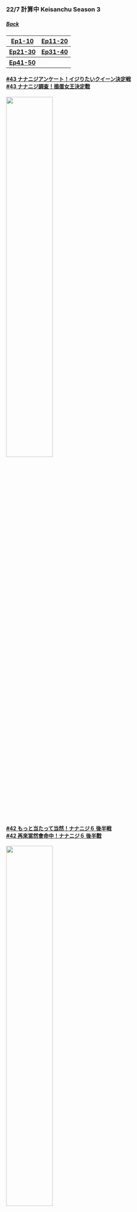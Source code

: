 ### 22/7 計算中 Keisanchu Season 3
##### [Back](227Keisanchu_List.md)

<table>
  <tr>
    <th><a href="#Ep1-10">Ep1-10</a></th>
	<th><a href="#Ep11-20">Ep11-20</a></th>
  </tr>
  <tr>
    <th><a href="#Ep21-30">Ep21-30</a></th>
    <th><a href="#Ep31-40">Ep31-40</a></th>
  </tr>
  <tr>
    <th rowspan="2"><a href="#Ep41-50">Ep41-50</a></th>
    <th><a href="#Ep51-60"></a></th>
  </tr>
</table>

<a name="Ep41-50"></a>
#### [#43 ナナニジアンケート！イジりたいクイーン決定戦<br>#43 ナナニジ調查！搗蛋女王決定戰](S3/Ep43.md)
<img src="../../../Img/227Keisanchu/20220122_S3Ep43.jpg" width="50%">

#### [#42 もっと当たって当然！ナナニジ６ 後半戦<br>#42 再來當然會命中！ナナニジ６ 後半戰](S3/Ep42.md)
<img src="../../../Img/227Keisanchu/20220115_S3Ep42.jpg" width="50%">

#### [#41 もっと当たって当然！ナナニジ６<br>#41 再來當然會命中！ナナニジ６](S3/Ep41.md)
<img src="../../../Img/227Keisanchu/20220108_S3Ep41.jpg" width="50%">
<hr>

<a name="Ep31-40"></a>
#### [#40 ２０２２年を大予言！ナナニジ妄想初夢占い<br>#40 ２０２２年大預言！ナナニジ妄想初夢占卜](S3/Ep40.md)
<img src="../../../Img/227Keisanchu/20220101_S3Ep40.jpg" width="50%">

#### [#39 第２回ナナニジクリスマス告白クイーン決定戦 後半戦<br>#39 第２回ナナニジ聖誕告白女王決定戰 後半戰](S3/Ep39.md)
<img src="../../../Img/227Keisanchu/20211225_S3Ep39.jpg" width="50%">

#### [#38 第２回ナナニジクリスマス告白クイーン決定戦<br>#38 第２回ナナニジ聖誕告白女王決定戰](S3/Ep38.md)
<img src="../../../Img/227Keisanchu/20211218_S3Ep38.jpg" width="50%">

#### [#37 ８ｔｈシングル『覚醒』ヒット祈願企画の生配信番組<br>#37 ８ｔｈ單曲『覚醒』大賣祈願企劃直播節目](S3/Ep37.md)
<img src="../../../Img/227Keisanchu/20211211_S3Ep37.jpg" width="50%">

#### [#36 ナナニジファン考案！推しメンクイズ１vs６完結編<br>#36 ナナニジ粉絲的提議！我推問答１vs６完結編](S3/Ep36.md)
<img src="../../../Img/227Keisanchu/20211204_S3Ep36.jpg" width="50%">

#### [#35 ナナニジファン考案！推しメンクイズ１vs６ 2<br>#35 ナナニジ粉絲的提議！我推問答１vs６ 2](S3/Ep35.md)
<img src="../../../Img/227Keisanchu/20211127_S3Ep35.jpg" width="50%">

#### [#34 ナナニジファン考案！推しメンクイズ１vs６<br>#34 ナナニジ粉絲的提議！我推問答１vs６](S3/Ep34.md)
<img src="../../../Img/227Keisanchu/20211120_S3Ep34.jpg" width="50%">

#### [#33 ナナニジ！オシャレ番長は誰だ！？ファッション選手（センス）権～相田コーディネート編～<br>#33 ナナニジ！誰是時尚番長！？時尚感選手權～相田配搭編～](S3/Ep33.md)
<img src="../../../Img/227Keisanchu/20211113_S3Ep33.jpg" width="50%">

#### [#32 ナナニジ！オシャレ番長は誰だ！？ファッション選手（センス）権！<br>#32 ナナニジ！誰是時尚番長！？時尚感選手權！](S3/Ep32.md)
<img src="../../../Img/227Keisanchu/20211106_S3Ep32.jpg" width="50%">

#### [#31 ナナニジメンバーに問う！逆に男心わかってんのか？クイーン後半戦<br>#31 向ナナニジ成員提問！相反地，你懂男人的心？女王後半戦](S3/Ep31.md)
<img src="../../../Img/227Keisanchu/20211030_S3Ep31.jpg" width="50%">
<hr>

<a name="Ep21-30"></a>
#### [#30 ナナニジメンバーに問う！逆に男心わかってんのか？クイーン決定戦<br>#30 向ナナニジ成員提問！相反地，你懂男人的心？女王決定戦](S3/Ep30.md)
<img src="../../../Img/227Keisanchu/20211023_S3Ep30.jpg" width="50%">

#### [#29 滝川みう！これなら食べられるー１グランプリ<br>#29 滝川みう！這樣的話你可以吃ー１大賽](S3/Ep29.md)
<img src="../../../Img/227Keisanchu/20211016_S3Ep29.jpg" width="50%">

#### [#28 もっと私の怒りを聞いてください！第３回『ナナニジ共感グランプリ』後半戦<br>#28 聽聽我的憤怒！第３回『ナナニジ共感大賽』後半戰](S3/Ep28.md)
<img src="../../../Img/227Keisanchu/20211009_S3Ep28.jpg" width="50%">

#### [#27 もっと私の怒りを聞いてください！第３回『ナナニジ共感グランプリ』<br>#27 聽聽我的憤怒！第３回『ナナニジ共感大賽』](S3/Ep27.md)
<img src="../../../Img/227Keisanchu/20211002_S3Ep27.jpg" width="50%">

#### [#26 第４回！ナナニジイメージ調査ランキング！<br>#26 第４回！ナナニジ印象調査排名！](S3/Ep26.md)
<img src="../../../Img/227Keisanchu/20210925_S3Ep26.jpg" width="50%">

#### [#25 ナナニジお手軽意外グルメグランプリ<br>#25 ナナニジ輕鬆又驚喜美食大獎賽](S3/Ep25.md)
<img src="../../../Img/227Keisanchu/20210918_S3Ep25.jpg" width="50%">

#### [#24 ナナニジメンバーがジャッジ！どっちの三四郎ショー 後半戦<br>#24 ナナニジ成員是評判！哪邊的三四郎SHOW 後半戰](S3/Ep24.md)
<img src="../../../Img/227Keisanchu/20210911_S3Ep24.jpg" width="50%">

#### [#23 ナナニジメンバーがジャッジ！どっちの三四郎ショー<br>#23 ナナニジ成員是評判！哪邊的三四郎SHOW](S3/Ep23.md)
<img src="../../../Img/227Keisanchu/20210904_S3Ep23.jpg" width="50%">

#### [#22 当たって当然！ナナニジペア当て５<br>#22 當然會命中！ナナニジ組合５](S3/Ep22.md)
<img src="../../../Img/227Keisanchu/20210828_S3Ep22.jpg" width="50%">

#### [#21 第２回！当たって当然ナナニジ５<br>#21 第２回！當然會命中ナナニジ５](S3/Ep21.md)
<img src="../../../Img/227Keisanchu/20210821_S3Ep21.jpg" width="50%">
<hr>

<a name="Ep11-20"></a>
#### [#20 ト書き即興演技力クイーン決定戦 後半戦<br>#20 即興表演女王決定戰 後半戰](S3/Ep20.md)
<img src="../../../Img/227Keisanchu/20210814_S3Ep20.jpg" width="50%">

#### [#19 ト書き即興演技力クイーン決定戦<br>#19 即興表演女王決定戰](S3/Ep19.md)
<img src="../../../Img/227Keisanchu/20210807_S3Ep19.jpg" width="50%">

#### [#18 ナナニジチーム対抗！ナナオンバトル！<br>#18 ナナニジ小組對決！ナナオン對戰！](S3/Ep18.md)
<img src="../../../Img/227Keisanchu/20210731_S3Ep18.jpg" width="50%">

#### [#17 ナナニジファンアートグランプリ後半戦<br>#17 ナナニジ粉絲作品大獎賽後半戰](S3/Ep17.md)
<img src="../../../Img/227Keisanchu/20210724_S3Ep17.jpg" width="50%">

#### [#16 ナナニジファンアートグランプリ<br>#16 ナナニジ粉絲作品大獎賽](S3/Ep16.md)
<img src="../../../Img/227Keisanchu/20210717_S3Ep16.jpg" width="50%">

#### [#15 1stアルバム発売記念ヒヤシンスのフラワーアートでキャンペーン大作戦<br>#15 1st專輯隻發售紀念 以風信子的花畫宣傳大作戰](S3/Ep15.md)
<img src="../../../Img/227Keisanchu/20210710_S3Ep15.jpg" width="50%">

#### [#14 1stアルバム「11という名の永遠の素数」大ヒット考案<br>#14 1st專輯「11という名の永遠の素数」大賣計劃](S3/Ep14.md)
<img src="../../../Img/227Keisanchu/20210703_S3Ep14.jpg" width="50%">

#### [#13 三四郎女心わかってるキング決定戦 後編<br>#13 三四郎懂女人心之王決定戰 後編](S3/Ep13.md)
<img src="../../../Img/227Keisanchu/20210626_S3Ep13.jpg" width="50%">

#### [#12 ナナニジメンバーがジャッジ！三四郎女心わかってるキング決定戦<br>#12 ナナニジ成員是評判！三四郎懂女人心之王決定戰](S3/Ep12.md)
<img src="../../../Img/227Keisanchu/20210619_S3Ep12.jpg" width="50%">

#### [#11 クイズ！本当に相田周二は滝川みうの理解者なのか！？<br>#11 問答！相田周二真的是滝川みう的理解者！？](S3/Ep11.md)
<img src="../../../Img/227Keisanchu/20210612_S3Ep11.jpg" width="50%">
<hr>

<a name="Ep1-10"></a>
#### [#10 教えて先輩！ナナニジアイドル講座第２弾 後半戦<br>#10 前輩請告訴我！ナナニジ偶像講座第２彈 後半戰](S3/Ep10.md)
<img src="../../../Img/227Keisanchu/20210605_S3Ep10.jpg" width="50%">

#### [#9 教えて先輩！ナナニジアイドル講座第２弾<br>#9 前輩請告訴我！ナナニジ偶像講座第２彈](S3/Ep09.md)
<img src="../../../Img/227Keisanchu/20210529_S3Ep09.jpg" width="50%">

#### [#8 クイズ！ちょっと〜みんな計算中愛あんの？<br>#8 問答！等等〜大家愛計算中嗎？](S3/Ep08.md)
<img src="../../../Img/227Keisanchu/20210522_S3Ep08.jpg" width="50%">

#### [#7 当たって当然！ナナニジ５後半戦<br>#7 當然會命中！ナナニジ５後半戰](S3/Ep07.md)
<img src="../../../Img/227Keisanchu/20210515_S3Ep07.jpg" width="50%">

#### [#6 当たって当然！ナナニジ５<br>#6 當然會命中！ナナニジ５](S3/Ep06.md)
<img src="../../../Img/227Keisanchu/20210508_S3Ep06.jpg" width="50%">

#### [#5 ナナニジ短期集中学習クイーン決定戦 後半戦<br>#5 ナナニジ短期集中學習女王決定戰 後半戰](S3/Ep05.md)
<img src="../../../Img/227Keisanchu/20210501_S3Ep05.jpg" width="50%">

#### [#4 ナナニジ短期集中学習クイーン決定戦<br>#4 ナナニジ短期集中學習女王決定戰](S3/Ep04.md)
<img src="../../../Img/227Keisanchu/20210424_S3Ep04.jpg" width="50%">

#### [#3 ナナニジ軍ＶＳ菊地軍仁義なきアイドルバトル後半戦<br>#3 ナナニジ軍ＶＳ菊地軍無仁義對決後半戰](S3/Ep03.md)
<img src="../../../Img/227Keisanchu/20210417_S3Ep03.jpg" width="50%">

#### [#2 教えて先輩!ナナニジアイドル講座 2<br>#2 前輩請告訴我!ナナニジ偶像講座 2](S3/Ep02.md)
<img src="../../../Img/227Keisanchu/20210410_S3Ep02.jpg" width="50%">

#### [#1 教えて先輩!ナナニジアイドル講座<br>#1 前輩請告訴我!ナナニジ偶像講座](S3/Ep01.md)
<img src="../../../Img/227Keisanchu/20210403_S3Ep01.jpg" width="50%">
